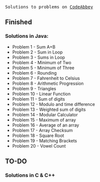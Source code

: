 <pre>Solutions to problems on <a href="https://codeabbey.com/" target="_blank">CodeAbbey</a></pre>

## Finished
### Solutions in Java:


* Problem 1 - Sum A+B
* Problem 2 - Sum in Loop
* Problem 3 - Sums in Loop
* Problem 4 - Minimum of Two
* Problem 5 - Minimum of Three
* Problem 6 - Rounding
* Problem 7 - Fahrenheit to Celsius
* Problem 8 - Arithmetic Progression
* Problem 9 - Triangles
* Problem 10 - Linear Function
* Problem 11 - Sum of digits
* Problem 12 - Modulo and time difference
* Problem 13 - Weighted sum of digits
* Problem 14 - Modular Calculator
* Problem 15 - Maximum of array
* Problem 16 - Average of an array
* Problem 17 - Array Checksum 
* Problem 18 - Square Root
* Problem 19 - Matching Brackets
* Problem 20 - Vowel Count

## TO-DO
### Solutions in C & C++
